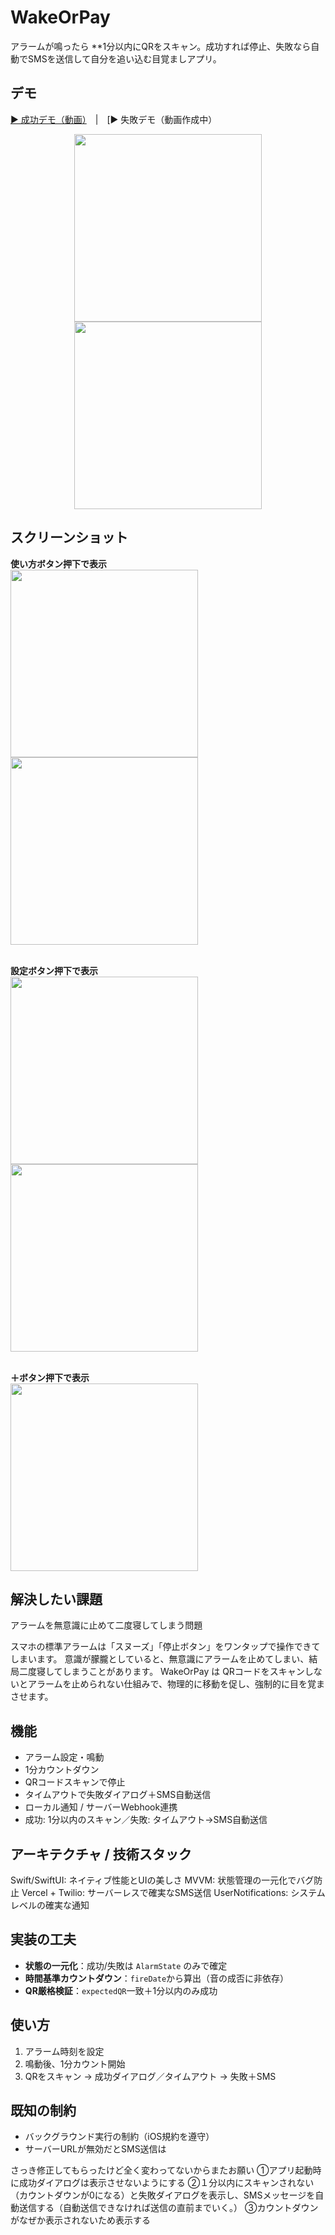 # WakeOrPay

アラームが鳴ったら **1分以内にQRをスキャン。成功すれば停止、失敗なら自動でSMSを送信して自分を追い込む目覚ましアプリ。

## デモ
[▶️ 成功デモ（動画）](![9188AD85-3C10-4733-A851-B1DF5F545164_1_201_a](https://github.com/user-attachments/assets/7c03071f-8971-403e-a4ff-98de4523101b))　|　[▶️ 失敗デモ（動画作成中）

<p align="center">
  <img src="./Demos/success.gif" width="300" />
  <img src="./Demos/failure.gif" width="300" />
</p>

## スクリーンショット
<p align="center">

  <b>使い方ボタン押下で表示</b><br/>
  <img src="./images/97C88BF1-565C-4B1E-A4F2-FC59D2334909_1_102_o.jpeg" width="300" />
  <img src="./images/4608DF88-F7F4-4917-B8F5-BB3BF07B0F1E_1_102_o.jpeg" width="300" /><br/><br/>

  <b>設定ボタン押下で表示</b><br/>
  <img src="./images/C5FCCBF5-9EEE-4839-8CA7-1F8743A5B2C0_1_102_o.jpeg" width="300" />
  <img src="./images/6C8E6990-44AC-4C99-96A5-3DEC6C6A1620_1_102_o.jpeg" width="300" /><br/><br/>

  <b>＋ボタン押下で表示</b><br/>
  <img src="./images/57EBDF97-CE01-4FAA-B8AB-5548DB2D6C0C_1_102_o.jpeg" width="300" />

</p>


## 解決したい課題 
アラームを無意識に止めて二度寝してしまう問題

スマホの標準アラームは「スヌーズ」「停止ボタン」をワンタップで操作できてしまいます。
意識が朦朧としていると、無意識にアラームを止めてしまい、結局二度寝してしまうことがあります。
WakeOrPay は QRコードをスキャンしないとアラームを止められない仕組みで、物理的に移動を促し、強制的に目を覚まさせます。

## 機能
- アラーム設定・鳴動
- 1分カウントダウン
- QRコードスキャンで停止
- タイムアウトで失敗ダイアログ＋SMS自動送信
- ローカル通知 / サーバーWebhook連携
- 成功: 1分以内のスキャン／失敗: タイムアウト→SMS自動送信

## アーキテクチャ / 技術スタック
Swift/SwiftUI: ネイティブ性能とUIの美しさ
MVVM: 状態管理の一元化でバグ防止
Vercel + Twilio: サーバーレスで確実なSMS送信
UserNotifications: システムレベルの確実な通知

## 実装の工夫
- **状態の一元化**：成功/失敗は `AlarmState` のみで確定
- **時間基準カウントダウン**：`fireDate`から算出（音の成否に非依存）
- **QR厳格検証**：`expectedQR`一致＋1分以内のみ成功

## 使い方
1. アラーム時刻を設定
2. 鳴動後、1分カウント開始
3. QRをスキャン → 成功ダイアログ／タイムアウト → 失敗＋SMS

## 既知の制約
- バックグラウンド実行の制約（iOS規約を遵守）
- サーバーURLが無効だとSMS送信は


さっき修正してもらったけど全く変わってないからまたお願い
①アプリ起動時に成功ダイアログは表示させないようにする 
②１分以内にスキャンされない（カウントダウンが0になる）と失敗ダイアログを表示し、SMSメッセージを自動送信する（自動送信できなければ送信の直前までいく。） 
③カウントダウンがなぜか表示されないため表示する 

